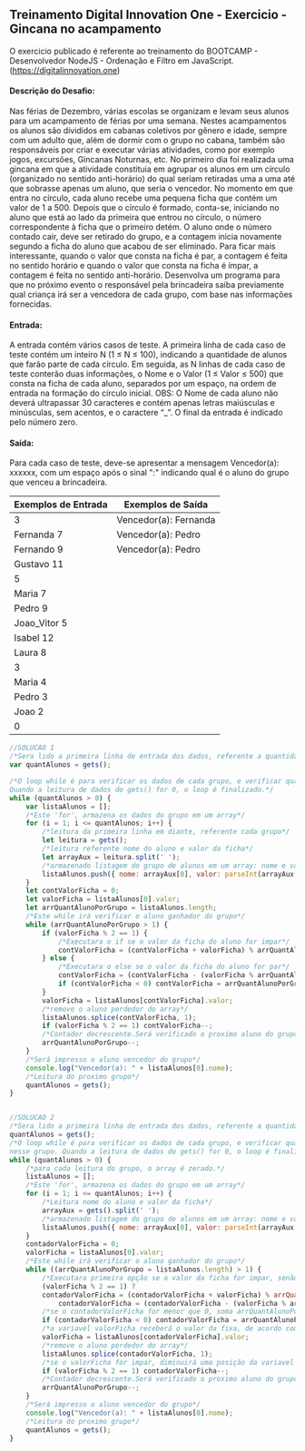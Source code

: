 ## Treinamento Digital Innovation One - Exercicio - Gincana no acampamento

O exercicio publicado é referente ao treinamento do BOOTCAMP - Desenvolvedor NodeJS - Ordenação e Filtro em JavaScript.
(https://digitalinnovation.one)

#### Descrição do Desafio:

Nas férias de Dezembro, várias escolas se organizam e levam seus alunos para um acampamento de férias por uma semana. Nestes acampamentos os alunos são divididos em cabanas coletivos por gênero e idade, sempre com um adulto que, além de dormir com o grupo no cabana, também são responsáveis por criar e executar várias atividades, como por exemplo jogos, excursões, Gincanas Noturnas, etc.
No primeiro dia foi realizada uma gincana em que a atividade constituia em agrupar os alunos em um círculo (organizado no sentido anti-horário) do qual seriam retiradas uma a uma até que sobrasse apenas um aluno, que seria o vencedor.
No momento em que entra no círculo, cada aluno recebe uma pequena ficha que contém um valor de 1 a 500. Depois que o círculo é formado, conta-se, iniciando no aluno que está ao lado da primeira que entrou no círculo, o número correspondente à ficha que o primeiro detém. O aluno onde o número contado cair, deve ser retirado do grupo, e a contagem inicia novamente segundo a ficha do aluno que acabou de ser eliminado. Para ficar mais interessante, quando o valor que consta na ficha é par, a contagem é feita no sentido horário e quando o valor que consta na ficha é ímpar, a contagem é feita no sentido anti-horário.
Desenvolva um programa para que no próximo evento o responsável pela brincadeira saiba previamente qual criança irá ser a vencedora de cada grupo, com base nas informações fornecidas.


#### Entrada:

A entrada contém vários casos de teste. A primeira linha de cada caso de teste contém um inteiro N (1 ≤ N ≤ 100), indicando a quantidade de alunos que farão parte de cada círculo. Em seguida, as N linhas de cada caso de teste conterão duas informações, o Nome e o Valor (1 ≤ Valor ≤ 500) que consta na ficha de cada aluno, separados por um espaço, na ordem de entrada na formação do círculo inicial.
OBS: O Nome de cada aluno não deverá ultrapassar 30 caracteres e contém apenas letras maiúsculas e minúsculas, sem acentos, e o caractere “_”.
O final da entrada é indicado pelo número zero.


#### Saída:

Para cada caso de teste, deve-se apresentar a mensagem Vencedor(a): xxxxxx, com um espaço após o sinal ":" indicando qual é o aluno do grupo que venceu a brincadeira.

Exemplos de Entrada  | Exemplos de Saída
------------- | -------------
3 | Vencedor(a): Fernanda
Fernanda 7 | Vencedor(a): Pedro
Fernando 9 | Vencedor(a): Pedro
Gustavo 11 |
5 |
Maria 7 |
Pedro 9 |
Joao_Vitor 5 |
Isabel 12 |
Laura 8 |
3 |
Maria 4 |
Pedro 3 |
Joao 2 |
0 |

```javascript
//SOLUCAO 1
/*Sera lido a primeira linha de entrada dos dados, referente a quantidade de alunos do grupo*/
var quantAlunos = gets();

/*O loop while é para verificar os dados de cada grupo, e verificar qual aluno irá ganhar nesse grupo.
Quando a leitura de dados do gets() for 0, o loop é finalizado.*/
while (quantAlunos > 0) {
    var listaAlunos = [];
    /*Este 'for', armazena os dados do grupo em um array*/
    for (i = 1; i <= quantAlunos; i++) {
        /*leitura da primeira linha em diante, referente cada grupo*/
        let leitura = gets();
        /*leitura referente nome do aluno e valor da ficha*/
        let arrayAux = leitura.split(' ');
        /*armazenado listagem do grupo de alunos em um array: nome e valor*/
        listaAlunos.push({ nome: arrayAux[0], valor: parseInt(arrayAux[1]) });
    }
    let contValorFicha = 0;
    let valorFicha = listaAlunos[0].valor;
    let arrQuantAlunoPorGrupo = listaAlunos.length;
    /*Este while irá verificar o aluno ganhador do grupo*/
    while (arrQuantAlunoPorGrupo > 1) {
        if (valorFicha % 2 == 1) {
            /*Executara o if se o valor da ficha do aluno for impar*/
            contValorFicha = (contValorFicha + valorFicha) % arrQuantAlunoPorGrupo;
        } else {
            /*Executara o else se o valor da ficha do aluno for par*/
            contValorFicha = (contValorFicha - (valorFicha % arrQuantAlunoPorGrupo)) % arrQuantAlunoPorGrupo;
            if (contValorFicha < 0) contValorFicha = arrQuantAlunoPorGrupo + contValorFicha;
        }
        valorFicha = listaAlunos[contValorFicha].valor;
        /*remove o aluno perdedor do array*/
        listaAlunos.splice(contValorFicha, 1);
        if (valorFicha % 2 == 1) contValorFicha--;
        /*Contador decrescente.Será verificado o proximo aluno do grupo, diminuiçao da lista para usar no while*/
        arrQuantAlunoPorGrupo--;
    }
    /*Será impresso o aluno vencedor do grupo*/
    console.log("Vencedor(a): " + listaAlunos[0].nome);
    /*Leitura do proximo grupo*/
    quantAlunos = gets();
}


//SOLUCAO 2
/*Sera lido a primeira linha de entrada dos dados, referente a quantidade de alunos do grupo*/
quantAlunos = gets();
/*O loop while é para verificar os dados de cada grupo, e verificar qual aluno irá ganhar 
nesse grupo. Quando a leitura de dados do gets() for 0, o loop é finalizado*/
while (quantAlunos > 0) {
    /*para cada leitura do grupo, o array é zerado.*/
    listaAlunos = [];
    /*Este 'for', armazena os dados do grupo em um array*/
    for (i = 1; i <= quantAlunos; i++) {
        /*Leitura nome do aluno e valor da ficha*/
        arrayAux = gets().split(' ');
        /*armazenado listagem do grupo de alunos em um array: nome e valor*/
        listaAlunos.push({ nome: arrayAux[0], valor: parseInt(arrayAux[1]) });
    }
    contadorValorFicha = 0;
    valorFicha = listaAlunos[0].valor;
    /*Este while irá verificar o aluno ganhador do grupo*/
    while ((arrQuantAlunoPorGrupo = listaAlunos.length) > 1) {
        /*Executara primeira opção se o valor da ficha for impar, senão executa a segunda opção par*/
        (valorFicha % 2 == 1) ?
        contadorValorFicha = (contadorValorFicha + valorFicha) % arrQuantAlunoPorGrupo:
            contadorValorFicha = (contadorValorFicha - (valorFicha % arrQuantAlunoPorGrupo)) % arrQuantAlunoPorGrupo;
        /*se o contadorValorFicha for menor que 0, soma arrQuantAlunoPorGrupo e contadorValorFicha*/
        if (contadorValorFicha < 0) contadorValorFicha = arrQuantAlunoPorGrupo + contadorValorFicha;
        /*a variavel valorFicha receberá o valor da fixa, de acordo com o valor do indice que esta na variavel contValorFicha*/
        valorFicha = listaAlunos[contadorValorFicha].valor;
        /*remove o aluno perdedor do array*/
        listaAlunos.splice(contadorValorFicha, 1);
        /*se o valorFicha for impar, diminuirá uma posição da variavel contador contValorFicha*/
        if (valorFicha % 2 == 1) contadorValorFicha--;
        /*Contador decrescente.Será verificado o proximo aluno do grupo, diminuiçao da lista para usar no while*/
        arrQuantAlunoPorGrupo--;
    }
    /*Será impresso o aluno vencedor do grupo*/
    console.log("Vencedor(a): " + listaAlunos[0].nome);
    /*Leitura do proximo grupo*/
    quantAlunos = gets();
}
```
